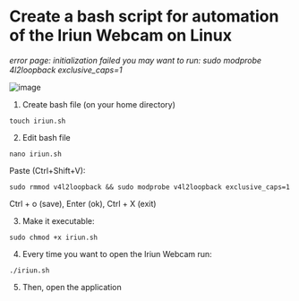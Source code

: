 # Create a bash script for automation of the Iriun Webcam on Linux
*error page: initialization failed you may want to run: sudo modprobe 4l2loopback exclusive_caps=1*

![image](https://user-images.githubusercontent.com/70844369/175819438-1f221204-a006-4970-baf1-78cbf2b2f745.png)



1. Create bash file (on your home directory)

`touch iriun.sh`

2. Edit bash file

`nano iriun.sh`

Paste (Ctrl+Shift+V): 

`sudo rmmod v4l2loopback && sudo modprobe v4l2loopback exclusive_caps=1`

Ctrl + o (save), Enter (ok), Ctrl + X (exit)


3. Make it executable:

`sudo chmod +x iriun.sh`


4. Every time you want to open the Iriun Webcam run:

`./iriun.sh`

5. Then, open the application

